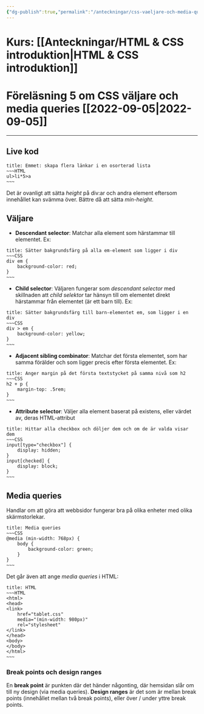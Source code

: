 ```yaml
---
{"dg-publish":true,"permalink":"/anteckningar/css-vaeljare-och-media-queries/"}
---
```


# Kurs: [[Anteckningar/HTML & CSS introduktion\|HTML & CSS introduktion]]
# Föreläsning 5 om CSS väljare och media queries [[2022-09-05\|2022-09-05]]
---
## Live kod
```ad-info
title: Emmet: skapa flera länkar i en osorterad lista
~~~HTML
ul>li*5>a
~~~
```
Det är ovanligt att sätta *height* på div:ar och andra element eftersom innehållet kan svämma över. Bättre då att sätta *min-height*.
## Väljare
* **Descendant selector**: Matchar alla element som härstammar till elementet. Ex:
```ad-info
title: Sätter bakgrundsfärg på alla em-element som ligger i div
~~~CSS
div em {
	background-color: red;
}
~~~
```
* **Child selector**: Väljaren fungerar som *descendant selector* med skillnaden att *child selektor* tar hänsyn till om elementet direkt härstammar från elementet (är ett barn till). Ex:
```ad-info
title: Sätter bakgrundsfärg till barn-elementet em, som ligger i en div
~~~CSS
div > em {
	background-color: yellow;
}
~~~
```
* **Adjacent sibling combinator**: Matchar det första elementet, som har samma förälder och som ligger precis efter första elementet. Ex:
```ad-info
title: Anger margin på det första textstycket på samma nivå som h2
~~~CSS
h2 + p {
	margin-top: .5rem;
}
~~~
```
* **Attribute selector**: Väljer alla element baserat på existens, eller värdet av, deras HTML-attribut
```ad-info
title: Hittar alla checkbox och döljer dem och om de är valda visar dem
~~~CSS
input[type="checkbox"] {
	display: hidden;	
}
input[checked] {
	display: block;
}
~~~
```
## Media queries
Handlar om att göra att webbsidor fungerar bra på olika enheter med olika skärmstorlekar.
```ad-info
title: Media queries
~~~CSS
@media (min-width: 768px) {
	body {
		background-color: green;
	}
}
~~~
```
Det går även att ange *media queries* i HTML:
```ad-info
title: HTML
~~~HTML
<html>
<head>
<link>
	href="tablet.css"
	media="(min-width: 980px)"
	rel="stylesheet"
</link>
</head>
<body>
</body>
</html>
~~~
```
### Break points och design ranges
En **break point** är punkten där det händer någonting, där hemsidan slår om till ny design (via media queries).
**Design ranges** är det som är mellan break points (innehållet mellan två break points), eller över / under yttre break points.

